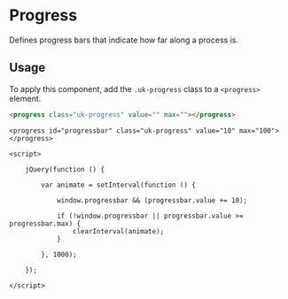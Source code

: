 # Progress

<p class="uk-text-lead">Defines progress bars that indicate how far along a process is.</p>

## Usage

To apply this component, add the `.uk-progress` class to a `<progress>` element.

```html
<progress class="uk-progress" value="" max=""></progress>
```

```example
<progress id="progressbar" class="uk-progress" value="10" max="100"></progress>

<script>

    jQuery(function () {

        var animate = setInterval(function () {

            window.progressbar && (progressbar.value += 10);

            if (!window.progressbar || progressbar.value >= progressbar.max) {
                clearInterval(animate);
            }

        }, 1000);

    });

</script>

```
